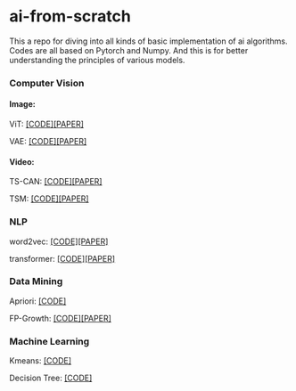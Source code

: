 # ai-from-scratch
This a repo for diving into all kinds of basic implementation of ai algorithms. Codes are all based on Pytorch and Numpy. And this is for better understanding the principles of various models. 


### Computer Vision
#### Image: 
ViT: <a href = "https://github.com/Stanwang218/ai-from-scratch/blob/main/Computer%20Vision/ViT.py">[CODE]</a><a href = "https://arxiv.org/abs/2010.11929">[PAPER]</a>

VAE: <a href = "https://github.com/Stanwang218/ai-from-scratch/blob/main/Computer%20Vision/vae.py">[CODE]</a><a href = "https://arxiv.org/abs/1312.6114">[PAPER]</a>

#### Video: 
TS-CAN: <a href = "https://github.com/Stanwang218/ai-from-scratch/blob/main/Computer%20Vision/TS-CAN.py">[CODE]</a><a href = "https://papers.nips.cc/paper/2020/file/e1228be46de6a0234ac22ded31417bc7-Paper.pdf">[PAPER]</a>


TSM: <a href = "https://github.com/Stanwang218/ai-from-scratch/blob/main/Computer%20Vision/tsm.py">[CODE]</a><a href = "https://arxiv.org/abs/1811.08383">[PAPER]</a>

### NLP
word2vec: <a href = "https://github.com/Stanwang218/ai-from-scratch/blob/main/NLP/word2vec.py">[CODE]</a><a href = "https://arxiv.org/abs/1301.3781">[PAPER]</a>

transformer: <a href = "https://github.com/Stanwang218/ai-from-scratch/blob/main/NLP/transformer.py">[CODE]</a><a href = "https://arxiv.org/abs/1706.03762">[PAPER]</a>

### Data Mining
Apriori: <a href = "https://github.com/Stanwang218/ai-from-scratch/blob/main/DataMining/Apriori.py">[CODE]</a>

FP-Growth: <a href = "https://github.com/Stanwang218/ai-from-scratch/blob/main/DataMining/My_FP_growth.py">[CODE]</a><a href = "https://www.cs.sfu.ca/~jpei/publications/sigmod00.pdf">[PAPER]</a>

### Machine Learning
Kmeans: <a href = "https://github.com/Stanwang218/ai-from-scratch/blob/main/MachineLearning/kmeans.py">[CODE]</a>

Decision Tree: <a href = "https://github.com/Stanwang218/ai-from-scratch/blob/main/MachineLearning/kmeans.py">[CODE]</a>
